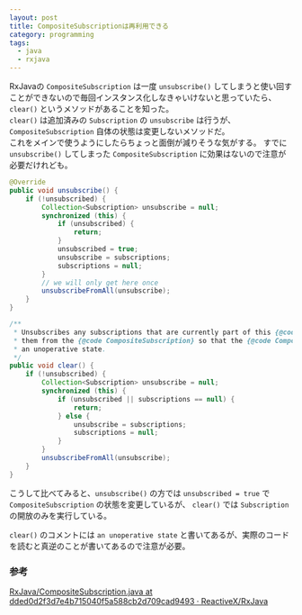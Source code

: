 ```yaml
---
layout: post
title: CompositeSubscriptionは再利用できる
category: programming
tags:
  - java
  - rxjava
---
```


RxJavaの `CompositeSubscription` は一度 `unsubscribe()` してしまうと使い回すことができないので毎回インスタンス化しなきゃいけないと思っていたら、`clear()` というメソッドがあることを知った。  
`clear()` は追加済みの `Subscription` の `unsubscribe` は行うが、 `CompositeSubscription` 自体の状態は変更しないメソッドだ。  
これをメインで使うようにしたらちょっと面倒が減りそうな気がする。
すでに `unsubscribe()` してしまった `CompositeSubscription` に効果はないので注意が必要だけれども。

```java
@Override
public void unsubscribe() {
    if (!unsubscribed) {
        Collection<Subscription> unsubscribe = null;
        synchronized (this) {
            if (unsubscribed) {
                return;
            }
            unsubscribed = true;
            unsubscribe = subscriptions;
            subscriptions = null;
        }
        // we will only get here once
        unsubscribeFromAll(unsubscribe);
    }
}
```



```java
/**
 * Unsubscribes any subscriptions that are currently part of this {@code CompositeSubscription} and remove
 * them from the {@code CompositeSubscription} so that the {@code CompositeSubscription} is empty and in
 * an unoperative state.
 */
public void clear() {
    if (!unsubscribed) {
        Collection<Subscription> unsubscribe = null;
        synchronized (this) {
            if (unsubscribed || subscriptions == null) {
                return;
            } else {
                unsubscribe = subscriptions;
                subscriptions = null;
            }
        }
        unsubscribeFromAll(unsubscribe);
    }
}
```

こうして比べてみると、`unsubscribe()` の方では `unsubscribed = true` で `CompositeSubscription` の状態を変更しているが、 `clear()` では `Subscription` の開放のみを実行している。

`clear()` のコメントには `an unoperative state` と書いてあるが、実際のコードを読むと真逆のことが書いてあるので注意が必要。

### 参考
[RxJava/CompositeSubscription.java at dded0d2f3d7e4b715040f5a588cb2d709cad9493 · ReactiveX/RxJava](https://github.com/ReactiveX/RxJava/blob/dded0d2f3d7e4b715040f5a588cb2d709cad9493/src/main/java/rx/subscriptions/CompositeSubscription.java#L99-L134)
